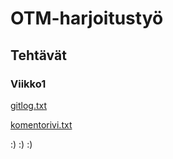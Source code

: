 # <h1>OTM-harjoitustyö  
## <h2>Tehtävät  
### <h3>Viikko1
[gitlog.txt](https://github.com/vsvala/otm-harjoitusty-/blob/master/laskarit/viikko1/gitlog.txt)

[komentorivi.txt](https://github.com/vsvala/otm-harjoitusty-/blob/master/laskarit/viikko1/komentorivi)

:)
:)
:)

